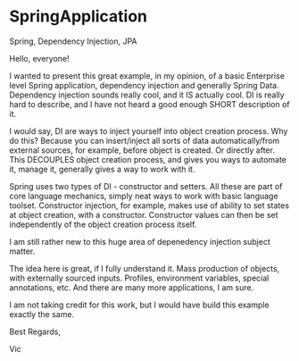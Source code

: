 # SpringApplication
Spring, Dependency Injection, JPA

Hello, everyone!

I wanted to present this great example, in my opinion, of a basic Enterprise level Spring application, dependency injection and generally Spring Data. Dependency injection sounds really cool, and it IS actually cool. DI is really hard to describe, and I have not heard a good enough SHORT description of it. 

I would say, DI are ways to inject yourself into object creation process. Why do this? Because you can insert/inject all sorts of data automatically/from external sources, for example, before object is created. Or directly after. This DECOUPLES object creation process, and gives you ways to automate it, manage it, generally gives a way to work with it. 

Spring uses two types of DI - constructor and setters. All these are part of core language mechanics, simply neat ways to work with basic language toolset. Constructor injection, for example, makes use of ability to set states at object creation, with a constructor. Constructor values can then be set independently of the object creation process itself.

I am still rather new to this huge area of depenedency injection subject matter.

The idea here is great, if I fully understand it. Mass production of objects, with externally sourced inputs. Profiles, environment variables, special annotations, etc. And there are many more applications, I am sure.

I am not taking credit for this work, but I would have build this example exactly the same.

Best Regards,

Vic


